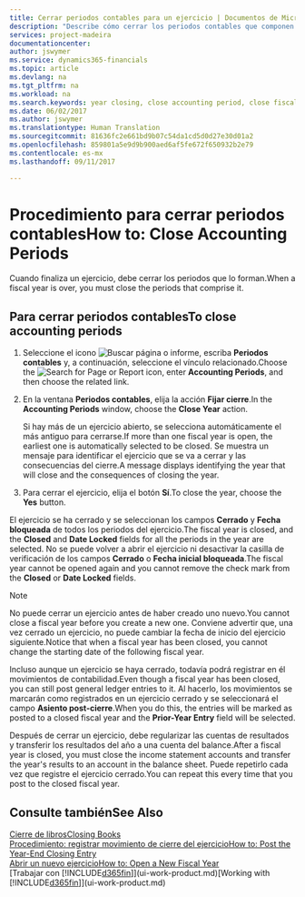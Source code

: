 ```yaml
---
title: Cerrar periodos contables para un ejercicio | Documentos de Microsoft
description: "Describe cómo cerrar los periodos contables que componen el ejercicio."
services: project-madeira
documentationcenter: 
author: jswymer
ms.service: dynamics365-financials
ms.topic: article
ms.devlang: na
ms.tgt_pltfrm: na
ms.workload: na
ms.search.keywords: year closing, close accounting period, close fiscal year, bank account detailed trial balance
ms.date: 06/02/2017
ms.author: jswymer
ms.translationtype: Human Translation
ms.sourcegitcommit: 81636fc2e661bd9b07c54da1cd5d0d27e30d01a2
ms.openlocfilehash: 859801a5e9d9b900aed6af5fe672f650932b2e79
ms.contentlocale: es-mx
ms.lasthandoff: 09/11/2017

---
```

# <a name="how-to-close-accounting-periods"></a><span data-ttu-id="9ca98-103">Procedimiento para cerrar periodos contables</span><span class="sxs-lookup"><span data-stu-id="9ca98-103">How to: Close Accounting Periods</span></span>
<span data-ttu-id="9ca98-104">Cuando finaliza un ejercicio, debe cerrar los periodos que lo forman.</span><span class="sxs-lookup"><span data-stu-id="9ca98-104">When a fiscal year is over, you must close the periods that comprise it.</span></span>

## <a name="to-close-accounting-periods"></a><span data-ttu-id="9ca98-105">Para cerrar periodos contables</span><span class="sxs-lookup"><span data-stu-id="9ca98-105">To close accounting periods</span></span>
1. <span data-ttu-id="9ca98-106">Seleccione el icono ![Buscar página o informe](media/ui-search/search_small.png "icono Buscar página o informe"), escriba **Periodos contables** y, a continuación, seleccione el vínculo relacionado.</span><span class="sxs-lookup"><span data-stu-id="9ca98-106">Choose the ![Search for Page or Report](media/ui-search/search_small.png "Search for Page or Report icon") icon, enter **Accounting Periods**, and then choose the related link.</span></span>
2. <span data-ttu-id="9ca98-107">En la ventana **Periodos contables**, elija la acción **Fijar cierre**.</span><span class="sxs-lookup"><span data-stu-id="9ca98-107">In the **Accounting Periods** window, choose the **Close Year** action.</span></span>

    <span data-ttu-id="9ca98-108">Si hay más de un ejercicio abierto, se selecciona automáticamente el más antiguo para cerrarse.</span><span class="sxs-lookup"><span data-stu-id="9ca98-108">If more than one fiscal year is open, the earliest one is automatically selected to be closed.</span></span> <span data-ttu-id="9ca98-109">Se muestra un mensaje para identificar el ejercicio que se va a cerrar y las consecuencias del cierre.</span><span class="sxs-lookup"><span data-stu-id="9ca98-109">A message displays identifying the year that will close and the consequences of closing the year.</span></span>
3. <span data-ttu-id="9ca98-110">Para cerrar el ejercicio, elija el botón **Sí**.</span><span class="sxs-lookup"><span data-stu-id="9ca98-110">To close the year, choose the **Yes** button.</span></span>

<span data-ttu-id="9ca98-111">El ejercicio se ha cerrado y se seleccionan los campos **Cerrado** y **Fecha bloqueada** de todos los periodos del ejercicio.</span><span class="sxs-lookup"><span data-stu-id="9ca98-111">The fiscal year is closed, and the **Closed** and **Date Locked** fields for all the periods in the year are selected.</span></span> <span data-ttu-id="9ca98-112">No se puede volver a abrir el ejercicio ni desactivar la casilla de verificación de los campos **Cerrado** o **Fecha inicial bloqueada**.</span><span class="sxs-lookup"><span data-stu-id="9ca98-112">The fiscal year cannot be opened again and you cannot remove the check mark from the **Closed** or **Date Locked** fields.</span></span>

> [!NOTE]  
>   <span data-ttu-id="9ca98-113">No puede cerrar un ejercicio antes de haber creado uno nuevo.</span><span class="sxs-lookup"><span data-stu-id="9ca98-113">You cannot close a fiscal year before you create a new one.</span></span> <span data-ttu-id="9ca98-114">Conviene advertir que, una vez cerrado un ejercicio, no puede cambiar la fecha de inicio del ejercicio siguiente.</span><span class="sxs-lookup"><span data-stu-id="9ca98-114">Notice that when a fiscal year has been closed, you cannot change the starting date of the following fiscal year.</span></span>

<span data-ttu-id="9ca98-115">Incluso aunque un ejercicio se haya cerrado, todavía podrá registrar en él movimientos de contabilidad.</span><span class="sxs-lookup"><span data-stu-id="9ca98-115">Even though a fiscal year has been closed, you can still post general ledger entries to it.</span></span> <span data-ttu-id="9ca98-116">Al hacerlo, los movimientos se marcarán como registrados en un ejercicio cerrado y se seleccionará el campo **Asiento post-cierre**.</span><span class="sxs-lookup"><span data-stu-id="9ca98-116">When you do this, the entries will be marked as posted to a closed fiscal year and the **Prior-Year Entry** field will be selected.</span></span>

<span data-ttu-id="9ca98-117">Después de cerrar un ejercicio, debe regularizar las cuentas de resultados y transferir los resultados del año a una cuenta del balance.</span><span class="sxs-lookup"><span data-stu-id="9ca98-117">After a fiscal year is closed, you must close the income statement accounts and transfer the year's results to an account in the balance sheet.</span></span> <span data-ttu-id="9ca98-118">Puede repetirlo cada vez que registre el ejercicio cerrado.</span><span class="sxs-lookup"><span data-stu-id="9ca98-118">You can repeat this every time that you post to the closed fiscal year.</span></span>

## <a name="see-also"></a><span data-ttu-id="9ca98-119">Consulte también</span><span class="sxs-lookup"><span data-stu-id="9ca98-119">See Also</span></span>
[<span data-ttu-id="9ca98-120">Cierre de libros</span><span class="sxs-lookup"><span data-stu-id="9ca98-120">Closing Books</span></span>](year-close-books.md)  
[<span data-ttu-id="9ca98-121">Procedimiento: registrar movimiento de cierre del ejercicio</span><span class="sxs-lookup"><span data-stu-id="9ca98-121">How to: Post the Year-End Closing Entry</span></span>](year-how-post-year-end-close-entry.md)  
[<span data-ttu-id="9ca98-122">Abrir un nuevo ejercicio</span><span class="sxs-lookup"><span data-stu-id="9ca98-122">How to: Open a New Fiscal Year</span></span>](finance-how-open-new-fiscal-year.md)  
<span data-ttu-id="9ca98-123">[Trabajar con [!INCLUDE[d365fin](includes/d365fin_md.md)]](ui-work-product.md)</span><span class="sxs-lookup"><span data-stu-id="9ca98-123">[Working with [!INCLUDE[d365fin](includes/d365fin_md.md)]](ui-work-product.md)</span></span>

